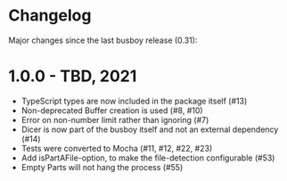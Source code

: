 # Changelog

Major changes since the last busboy release (0.31):

# 1.0.0 - TBD, 2021

* TypeScript types are now included in the package itself (#13)
* Non-deprecated Buffer creation is used (#8, #10)
* Error on non-number limit rather than ignoring (#7)
* Dicer is now part of the busboy itself and not an external dependency (#14)
* Tests were converted to Mocha (#11, #12, #22, #23)
* Add isPartAFile-option, to make the file-detection configurable (#53)
* Empty Parts will not hang the process (#55)

